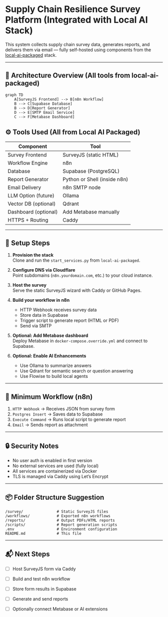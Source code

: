 
# Supply Chain Resilience Survey Platform (Integrated with Local AI Stack)

This system collects supply chain survey data, generates reports, and delivers them via email — fully self-hosted using components from the [local-ai-packaged](https://github.com/coleam00/local-ai-packaged) stack.

---

## 🧩 Architecture Overview (All tools from local-ai-packaged)
```mermaid
graph TD
    A[SurveyJS Frontend] --> B[n8n Workflow]
    B --> C[Supabase Database]
    B --> D[Report Generator]
    D --> E[SMTP Email Service]
    C --> F[Metabase Dashboard]
```

## ⚙️ Tools Used (All from Local AI Packaged)

| Component            | Tool                  |
|----------------------|-----------------------|
| Survey Frontend      | SurveyJS (static HTML)|
| Workflow Engine      | n8n                   |
| Database             | Supabase (PostgreSQL) |
| Report Generator     | Python or Shell (inside n8n) |
| Email Delivery       | n8n SMTP node         |
| LLM Option (future)  | Ollama                |
| Vector DB (optional) | Qdrant                |
| Dashboard (optional) | Add Metabase manually |
| HTTPS + Routing      | Caddy                 |

---

## 🧭 Setup Steps

1. **Provision the stack**  
   Clone and run the `start_services.py` from `local-ai-packaged`.

2. **Configure DNS via Cloudflare**  
   Point subdomains (`n8n.yourdomain.com`, etc.) to your cloud instance.

3. **Host the survey**  
   Serve the static SurveyJS wizard with Caddy or GitHub Pages.

4. **Build your workflow in n8n**  
   - HTTP Webhook receives survey data  
   - Store data in Supabase  
   - Trigger script to generate report (HTML or PDF)  
   - Send via SMTP  

5. **Optional: Add Metabase dashboard**  
   Deploy Metabase in `docker-compose.override.yml` and connect to Supabase.

6. **Optional: Enable AI Enhancements**  
   - Use Ollama to summarize answers  
   - Use Qdrant for semantic search or question answering  
   - Use Flowise to build local agents  

---

## 🧾 Minimum Workflow (n8n)

1. `HTTP Webhook` → Receives JSON from survey form  
2. `Postgres Insert` → Saves data to Supabase  
3. `Execute Command` → Runs local script to generate report  
4. `Email` → Sends report as attachment

---

## 🔒 Security Notes

- No user auth is enabled in first version  
- No external services are used (fully local)  
- All services are containerized via Docker  
- TLS is managed via Caddy using Let’s Encrypt

---

## 📦 Folder Structure Suggestion

```
/survey/               # Static SurveyJS files
/workflows/            # Exported n8n workflows
/reports/              # Output PDFs/HTML reports
/scripts/              # Report generation scripts
.env                   # Environment configuration
README.md              # This file
```

---

## 📬 Next Steps

- [ ] Host SurveyJS form via Caddy
- [ ] Build and test n8n workflow
- [ ] Store form results in Supabase
- [ ] Generate and send reports
- [ ] Optionally connect Metabase or AI extensions

